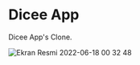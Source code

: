 # Dicee App
 Dicee App's Clone.

![Ekran Resmi 2022-06-18 00 32 48](https://user-images.githubusercontent.com/29208395/174406313-928efeb5-f1fd-43c6-a521-c64aca3ec06d.png)

